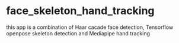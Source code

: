 # face_skeleton_hand_tracking
this app is a combination of Haar cacade face detection, Tensorflow openpose skeleton detection and Mediapipe hand tracking
